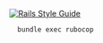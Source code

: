 [![Rails Style Guide](https://img.shields.io/badge/code_style-rubocop-brightgreen.svg)](https://github.com/rubocop/rubocop-rails)

```
  bundle exec rubocop
```
